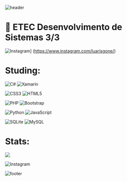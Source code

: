 ![header](https://capsule-render.vercel.app/api?type=waving&color=0:8A2BE2,100:4B0082&height=175&text=GitHub%20do%20Luar&animation=fadeIn&fontColor=eeeeee&fontSize=40&fontAlignY=25&desc=Seja%20bem-vindo(a)&descAlignY=45)

# 🌌 ETEC Desenvolvimento de Sistemas 3/3 
![Instagram](https://img.shields.io/badge/Instagram-E4405F?style=for-the-badge&logo=instagram&logoColor=white)]
(https://www.instagram.com/luarisgone/)

# Studing:
![C#](https://img.shields.io/badge/c%23-%23239120.svg?style=for-the-badge&logo=c-sharp&logoColor=white)
![Xamarin](https://img.shields.io/badge/Xamarin-3199DC?style=for-the-badge&logo=xamarin&logoColor=white)

![CSS3](https://img.shields.io/badge/css3-%231572B6.svg?style=for-the-badge&logo=css3&logoColor=white)
![HTML5](https://img.shields.io/badge/html5-%23E34F26.svg?style=for-the-badge&logo=html5&logoColor=white)

![PHP](https://img.shields.io/badge/php-%23777BB4.svg?style=for-the-badge&logo=php&logoColor=white)
![Bootstrap](https://img.shields.io/badge/bootstrap-%23563D7C.svg?style=for-the-badge&logo=bootstrap&logoColor=white)

![Python](https://img.shields.io/badge/python-3670A0?style=for-the-badge&logo=python&logoColor=ffdd54)
![JavaScript](https://img.shields.io/badge/javascript-%23323330.svg?style=for-the-badge&logo=javascript&logoColor=%23F7DF1E)

![SQLite](https://img.shields.io/badge/sqlite-%2307405e.svg?style=for-the-badge&logo=sqlite&logoColor=white)
![MySQL](https://img.shields.io/badge/mysql-%2300f.svg?style=for-the-badge&logo=mysql&logoColor=white)

# Stats:
![](https://github-readme-stats.vercel.app/api/top-langs/?username=smokeeaasd&theme=tokyonight&hide_border=false&include_all_commits=true&count_private=true&layout=compact)

![Instagram](https://img.shields.io/badge/-Instagram-E4405F?style=flat-square&logo=instagram&logoColor=white&link=https://www.instagram.com/luarisgone/)

![footer](https://capsule-render.vercel.app/api?type=waving&color=0:000000,100:696969&height=175&section=footer&reversal=true)
